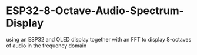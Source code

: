 # ESP32-8-Octave-Audio-Spectrum-Display
using an ESP32 and OLED display together with an FFT to display 8-octaves of audio in the frequency domain
